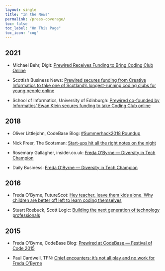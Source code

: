```yaml
---
layout: single
title: "In the News"
permalink: /press-coverage/
toc: false
toc_label: "On This Page"
toc_icon: "cog"
---
```


## 2021

* Michael Behr, Digit: <a href="https://digit.fyi/prewired-receives-funding-to-bring-coding-club-online/">Prewired Receives Funding to Bring Coding Club Online</a>

* Scottish Business News: <a href="https://scottishbusinessnews.net/prewired-secures-funding-from-creative-informatics-to-take-one-of-scotlands-longest-running-coding-clubs-for-young-people-online/">Prewired secures funding from Creative Informatics to take one of Scotland’s longest-running coding clubs for young people online</a>

* School of Informatics, University of Edinburgh: <a href="https://www.ed.ac.uk/informatics/news-events/stories/2021/prewired-secures-funding-coding-club-online">Prewired co-founded by Informatics' Ewan Klein secures funding to take Coding Club online</a>

## 2018

* Oliver Littlejohn, CodeBase Blog: <a href="https://www.thisiscodebase.com/blog/2018/8/1/summerhack2018-roundup">#Summerhack2018 Roundup</a>

* Nick Freer, The Scotsman: <a href="https://www.scotsman.com/business/nick-freer-comment-start-ups-hit-all-right-notes-night-193754">Start-ups hit all the right notes on the night</a>

* Rosemary Gallagher, insider.co.uk: <a href="https://www.insider.co.uk/news/scottish-tech-startup-awards-finalists-13540999">Freda O'Byrne — Diversity in Tech Champion</a>

* Daily Business: <a href="https://dailybusinessgroup.co.uk/2018/11/scottish-tech-startups-in-battle-for-honours/">Freda O'Byrne — Diversity in Tech Champion</a>

## 2016

* Freda O'Byrne, FutureScot: <a href="https://futurescot.com/hey-teacher-leave-kids-alone-children-better-off-left-learn-coding/">Hey teacher, leave them kids alone. Why children are better off left to learn coding themselves</a>

* Stuart Roebuck, Scott Logic: <a href="https://blog.scottlogic.com/2016/08/22/building-the-next-generation-of-technology-professionals.html">Building the next generation of technology professionals</a>

## 2015 
* Freda O'Byrne, CodeBase Blog: <a href="https://www.thisiscodebase.com/blog/2015/7/28/prewired-at-codebase-festival-of-code-2015">Prewired at CodeBase — Festival of Code 2015</a>

* Paul Cardwell, TFN: <a href="https://tfn.scot/features/chief-encounters-its-not-all-play-and-now-work-for-freda-obyrne">Chief encounters: it’s not all play and no work for Freda O’Byrne</a>







